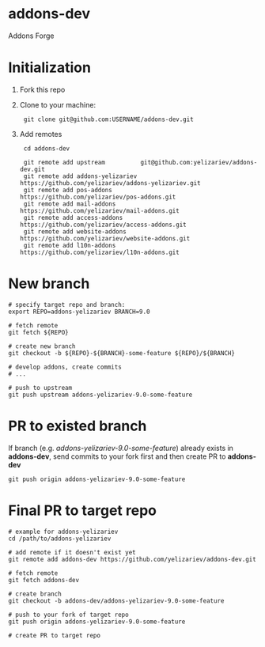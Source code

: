 # addons-dev

Addons Forge

# Initialization

1. Fork this repo
2. Clone to your machine:

        git clone git@github.com:USERNAME/addons-dev.git

3. Add remotes

        cd addons-dev

        git remote add upstream          git@github.com:yelizariev/addons-dev.git
        git remote add addons-yelizariev https://github.com/yelizariev/addons-yelizariev.git
        git remote add pos-addons        https://github.com/yelizariev/pos-addons.git
        git remote add mail-addons       https://github.com/yelizariev/mail-addons.git
        git remote add access-addons     https://github.com/yelizariev/access-addons.git
        git remote add website-addons    https://github.com/yelizariev/website-addons.git
        git remote add l10n-addons       https://github.com/yelizariev/l10n-addons.git

# New branch

    # specify target repo and branch:
    export REPO=addons-yelizariev BRANCH=9.0

    # fetch remote
    git fetch ${REPO}

    # create new branch
    git checkout -b ${REPO}-${BRANCH}-some-feature ${REPO}/${BRANCH}

    # develop addons, create commits
    # ...

    # push to upstream
    git push upstream addons-yelizariev-9.0-some-feature

# PR to existed branch

If branch (e.g. *addons-yelizariev-9.0-some-feature*) already exists in **addons-dev**, send commits to your fork first and then create PR to **addons-dev**

    git push origin addons-yelizariev-9.0-some-feature

# Final PR to target repo

    # example for addons-yelizariev
    cd /path/to/addons-yelizariev

    # add remote if it doesn't exist yet
    git remote add addons-dev https://github.com/yelizariev/addons-dev.git

    # fetch remote
    git fetch addons-dev

    # create branch
    git checkout -b addons-dev/addons-yelizariev-9.0-some-feature

    # push to your fork of target repo
    git push origin addons-yelizariev-9.0-some-feature

    # create PR to target repo
